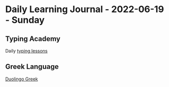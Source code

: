 # Daily Learning Journal - 2022-06-19 - Sunday

## Typing Academy

Daily [typing lessons](https://www.typing.academy/typing-tutor/lessons)

## Greek Language

[Duolingo Greek](https://www.duolingo.com/learn)
